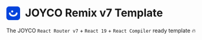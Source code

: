# <img src="./public/JOYCO.png" alt="JOYCO Logo" height="36" width="36" align="top" />&nbsp;&nbsp;JOYCO Remix v7 Template

The JOYCO `React Router v7` + `React 19` + `React Compiler` ready template 🔥
